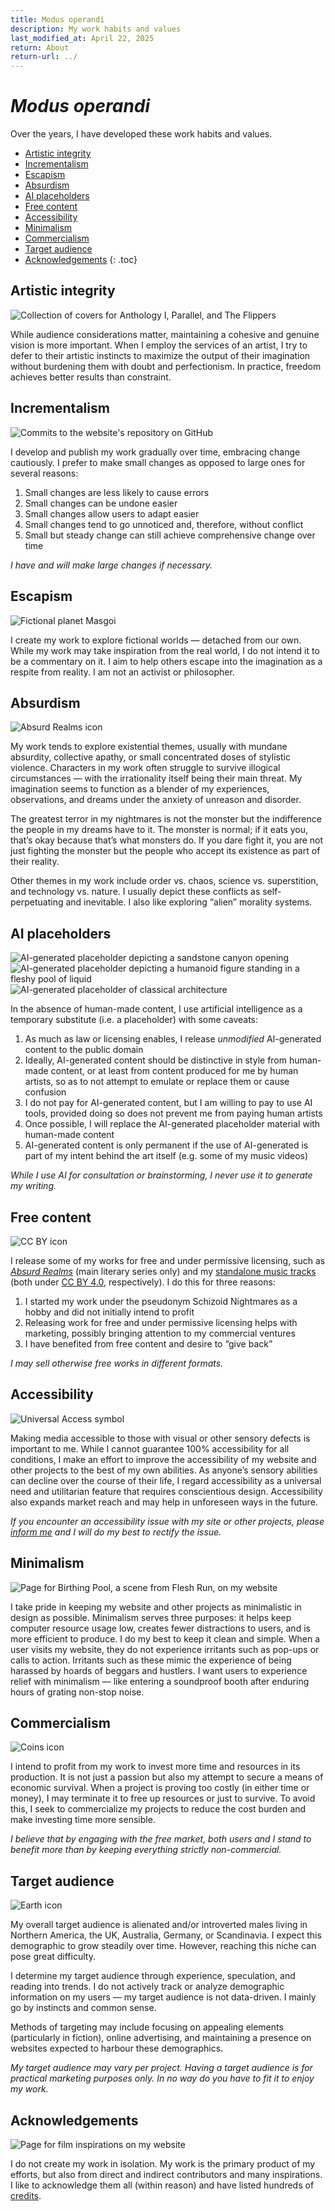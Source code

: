 ```yaml
---
title: Modus operandi
description: My work habits and values
last_modified_at: April 22, 2025
return: About
return-url: ../
---
```


# *Modus operandi*

Over the years, I have developed these work habits and values.

- [Artistic integrity](#artistic-integrity)
- [Incrementalism](#incrementalism)
- [Escapism](#escapism)
- [Absurdism](#absurdism)
- [AI placeholders](#ai-placeholders)
- [Free content](#free-content)
- [Accessibility](#accessibility)
- [Minimalism](#minimalism)
- [Commercialism](#commercialism)
- [Target audience](#target-audience)
- [Acknowledgements](#acknowledgements)
{: .toc}

## Artistic integrity
<img class="right" src="/assets/images/about/artwork_collection.png" alt="Collection of covers for Anthology I, Parallel, and The Flippers">

While audience considerations matter, maintaining a cohesive and genuine vision is more important. When I employ the services of an artist, I try to defer to their artistic instincts to maximize the output of their imagination without burdening them with doubt and perfectionism. In practice, freedom achieves better results than constraint.

## Incrementalism
<img class="left" src="/assets/images/about/commits.png" alt="Commits to the website's repository on GitHub">

I develop and publish my work gradually over time, embracing change cautiously. I prefer to make small changes as opposed to large ones for several reasons:

1. Small changes are less likely to cause errors
1. Small changes can be undone easier
1. Small changes allow users to adapt easier
1. Small changes tend to go unnoticed and, therefore, without conflict
1. Small but steady change can still achieve comprehensive change over time

*I have and will make large changes if necessary.*

## Escapism
<img class="right" src="/assets/images/about/planet.png" alt="Fictional planet Masgoi">

I create my work to explore fictional worlds — detached from our own. While my work may take inspiration from the real world, I do not intend it to be a commentary on it. I aim to help others escape into the imagination as a respite from reality. I am not an activist or philosopher.

## Absurdism
<img class="left" src="/assets/images/ar_icon_2024_med.png" alt="Absurd Realms icon">

My work tends to explore existential themes, usually with mundane absurdity, collective apathy, or small concentrated doses of stylistic violence. Characters in my work often struggle to survive illogical circumstances — with the irrationality itself being their main threat. My imagination seems to function as a blender of my experiences, observations, and dreams under the anxiety of unreason and disorder.

The greatest terror in my nightmares is not the monster but the indifference the people in my dreams have to it. The monster is normal; if it eats you, that’s okay because that’s what monsters do. If you dare fight it, you are not just fighting the monster but the people who accept its existence as part of their reality.

Other themes in my work include order vs. chaos, science vs. superstition, and technology vs. nature. I usually depict these conflicts as self-perpetuating and inevitable. I also like exploring “alien” morality systems.

## AI placeholders
<div class="gallery" markdown=0>
<img src="/assets/images/ar/anthology-i/the-gorge/somewhere_beyond_placeholder_med.jpg" alt="AI-generated placeholder depicting a sandstone canyon opening">
<img src="/assets/images/ar/anthology-i/flesh-run/birthing_pool_placeholder_med.jpg" alt="AI-generated placeholder depicting a humanoid figure standing in a fleshy pool of liquid">
<img src="/assets/images/ar/anthology-i/exodus/the_kings_republic_placeholder_med.jpg" alt="AI-generated placeholder of classical architecture">
</div>

In the absence of human-made content, I use artificial intelligence as a temporary substitute (i.e. a placeholder) with some caveats:

1. As much as law or licensing enables, I release *unmodified* AI-generated content to the public domain
1. Ideally, AI-generated content should be distinctive in style from human-made content, or at least from content produced for me by human artists, so as to not attempt to emulate or replace them or cause confusion
1. I do not pay for AI-generated content, but I am willing to pay to use AI tools, provided doing so does not prevent me from paying human artists
1. Once possible, I will replace the AI-generated placeholder material with human-made content
1. AI-generated content is only permanent if the use of AI-generated is part of my intent behind the art itself (e.g. some of my music videos)

*While I use AI for consultation or brainstorming, I never use it to generate my writing.*

## Free content
<img class="right" src="/assets/images/about/cc_by.png" alt="CC BY icon">

I release some of my works for free and under permissive licensing, such as *[Absurd Realms](/absurd-realms/)* (main literary series only) and my [standalone music tracks](/music/) (both under <a href="https://creativecommons.org/licenses/by/4.0/" target="_blank">CC BY 4.0</a>, respectively). I do this for three reasons:

1. I started my work under the pseudonym Schizoid Nightmares as a hobby and did not initially intend to profit
1. Releasing work for free and under permissive licensing helps with marketing, possibly bringing attention to my commercial ventures
1. I have benefited from free content and desire to “give back”

*I may sell otherwise free works in different formats.*

## Accessibility
<img class="left" src="/assets/images/fa/universal-access_about.png" alt="Universal Access symbol">

Making media accessible to those with visual or other sensory defects is important to me. While I cannot guarantee 100% accessibility for all conditions, I make an effort to improve the accessibility of my website and other projects to the best of my own abilities. As anyone’s sensory abilities can decline over the course of their life, I regard accessibility as a universal need and utilitarian feature that requires conscientious design. Accessibility also expands market reach and may help in unforeseen ways in the future.

*If you encounter an accessibility issue with my site or other projects, please <a href="https://tally.so/r/mOaDRp" target="_blank">inform me</a> and I will do my best to rectify the issue.*

## Minimalism
<img class="right" src="/assets/images/about/birthing_pool.png" alt="Page for Birthing Pool, a scene from Flesh Run, on my website">

I take pride in keeping my website and other projects as minimalistic in design as possible. Minimalism serves three purposes: it helps keep computer resource usage low, creates fewer distractions to users, and is more efficient to produce. I do my best to keep it clean and simple. When a user visits my website, they do not experience irritants such as pop-ups or calls to action. Irritants such as these mimic the experience of being harassed by hoards of beggars and hustlers. I want users to experience relief with minimalism — like entering a soundproof booth after enduring hours of grating non-stop noise.

## Commercialism
<img class="left" src="/assets/images/fa/coins_about.png" alt="Coins icon">

I intend to profit from my work to invest more time and resources in its production. It is not just a passion but also my attempt to secure a means of economic survival. When a project is proving too costly (in either time or money), I may terminate it to free up resources or just to survive. To avoid this, I seek to commercialize my projects to reduce the cost burden and make investing time more sensible.

*I believe that by engaging with the free market, both users and I stand to benefit more than by keeping everything strictly non-commercial.*

## Target audience
<img class="right" src="/assets/images/fa/earth-americas_about.png" alt="Earth icon">

My overall target audience is alienated and/or introverted males living in Northern America, the UK, Australia, Germany, or Scandinavia. I expect this demographic to grow steadily over time. However, reaching this niche can pose great difficulty.

I determine my target audience through experience, speculation, and reading into trends. I do not actively track or analyze demographic information on my users — my target audience is not data-driven. I mainly go by instincts and common sense.

Methods of targeting may include focusing on appealing elements (particularly in fiction), online advertising, and maintaining a presence on websites expected to harbour these demographics.

*My target audience may vary per project. Having a target audience is for practical marketing purposes only. In no way do you have to fit it to enjoy my work.*

## Acknowledgements
<img class="left" src="/assets/images/about/inspirations.png" alt="Page for film inspirations on my website">

I do not create my work in isolation. My work is the primary product of my efforts, but also from direct and indirect contributors and many inspirations. I like to acknowledge them all (within reason) and have listed hundreds of [credits](/credits/).